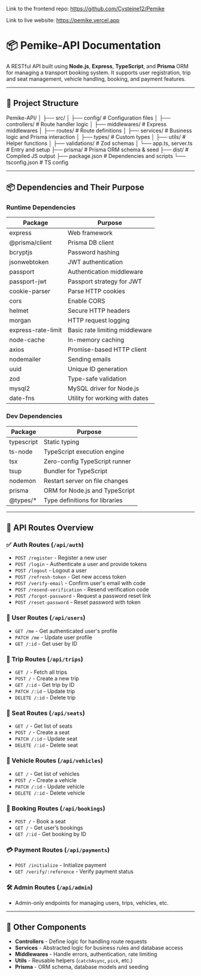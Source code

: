 Link to the frontend repo:
https://github.com/Cysteine12/Pemike

Link to live website:
https://pemike.vercel.app

# 📦 Pemike-API Documentation

A RESTful API built using **Node.js**, **Express**, **TypeScript**, and **Prisma** ORM for managing a transport booking system. It supports user registration, trip and seat management, vehicle handling, booking, and payment features.

---

## 📁 Project Structure

Pemike-API/ │ ├── src/ │   ├── config/             # Configuration files │   ├── controllers/        # Route handler logic │   ├── middlewares/        # Express middlewares │   ├── routes/             # Route definitions │   ├── services/           # Business logic and Prisma interaction │   ├── types/              # Custom types │   ├── utils/              # Helper functions │   ├── validations/        # Zod schemas │   └── app.ts, server.ts   # Entry and setup ├── prisma/                 # Prisma ORM schema & seed ├── dist/                   # Compiled JS output ├── package.json            # Dependencies and scripts └── tsconfig.json           # TS config

---

## 📦 Dependencies and Their Purpose

### Runtime Dependencies

| Package                | Purpose |
|------------------------|---------|
| express                | Web framework |
| @prisma/client         | Prisma DB client |
| bcryptjs               | Password hashing |
| jsonwebtoken           | JWT authentication |
| passport               | Authentication middleware |
| passport-jwt           | Passport strategy for JWT |
| cookie-parser          | Parse HTTP cookies |
| cors                   | Enable CORS |
| helmet                 | Secure HTTP headers |
| morgan                 | HTTP request logging |
| express-rate-limit     | Basic rate limiting middleware |
| node-cache             | In-memory caching |
| axios                  | Promise-based HTTP client |
| nodemailer             | Sending emails |
| uuid                   | Unique ID generation |
| zod                    | Type-safe validation |
| mysql2                 | MySQL driver for Node.js |
| date-fns               | Utility for working with dates |

### Dev Dependencies

| Package                | Purpose |
|------------------------|---------|
| typescript             | Static typing |
| ts-node                | TypeScript execution engine |
| tsx                    | Zero-config TypeScript runner |
| tsup                   | Bundler for TypeScript |
| nodemon                | Restart server on file changes |
| prisma                 | ORM for Node.js and TypeScript |
| @types/*               | Type definitions for libraries |

---

## 📍 API Routes Overview

### ✅ Auth Routes (`/api/auth`)
- `POST /register` - Register a new user
- `POST /login` - Authenticate a user and provide tokens
- `POST /logout` - Logout a user
- `POST /refresh-token` - Get new access token
- `POST /verify-email` - Confirm user's email with code
- `POST /resend-verification` - Resend verification code
- `POST /forgot-password` - Request a password reset link
- `POST /reset-password` - Reset password with token

### 👤 User Routes (`/api/users`)
- `GET /me` - Get authenticated user's profile
- `PATCH /me` - Update user profile
- `GET /:id` - Get user by ID

### 🚌 Trip Routes (`/api/trips`)
- `GET /` - Fetch all trips
- `POST /` - Create a new trip
- `GET /:id` - Get trip by ID
- `PATCH /:id` - Update trip
- `DELETE /:id` - Delete trip

### 💺 Seat Routes (`/api/seats`)
- `GET /` - Get list of seats
- `POST /` - Create a seat
- `PATCH /:id` - Update seat
- `DELETE /:id` - Delete seat

### 🚗 Vehicle Routes (`/api/vehicles`)
- `GET /` - Get list of vehicles
- `POST /` - Create a vehicle
- `PATCH /:id` - Update vehicle
- `DELETE /:id` - Delete vehicle

### 📆 Booking Routes (`/api/bookings`)
- `POST /` - Book a seat
- `GET /` - Get user’s bookings
- `GET /:id` - Get booking by ID

### 💳 Payment Routes (`/api/payments`)
- `POST /initialize` - Initialize payment
- `GET /verify/:reference` - Verify payment status

### 🛠 Admin Routes (`/api/admin`)
- Admin-only endpoints for managing users, trips, vehicles, etc.

---

## 🧠 Other Components

- **Controllers** - Define logic for handling route requests
- **Services** - Abstracted logic for business rules and database access
- **Middlewares** - Handle errors, authentication, rate limiting
- **Utils** - Reusable helpers (`catchAsync`, `pick`, etc.)
- **Prisma** - ORM schema, database models and seeding